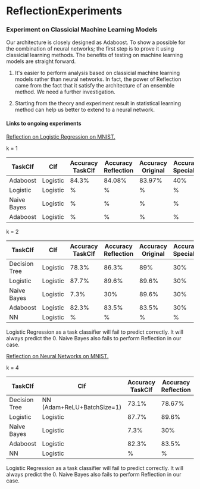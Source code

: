 # ReflectionExperiments

### Experiment on Classicial Machine Learning Models
Our architecture is closely designed as Adaboost. To show a possible for the combination of neural networks; the first step is to prove it using classicial learning methods. The benefits of testing on machine learning models are straight forward. 

1. It's easier to perform analysis based on classicial machine learning models rather than neural networks. In fact, the power of Reflection came from the fact that it satisfy the architecture of an ensemble method. We need a further investigation. 

2. Starting from the theory and experiment result in statistical learning method can help us better to extend to a neural network. 

#### Links to ongoing experiments
[Reflection on Logistic Regression on MNIST.](https://colab.research.google.com/drive/1c2f6P50Cb6KJV2c3lLNhbQwgfaBfs-50)

k = 1

|TaskClf|Clf|Accuracy TaskClf|Accuracy Reflection|Accuracy Original|Accuracy Specialist|
|-------------|--------|-----|----|-----|-----|
|Adaboost|Logistic|84.3%|84.08%|83.97%|40%|
|Logistic|Logistic|%|%|%|%|
|Naive Bayes|Logistic|%|%|%|%|
|Adaboost|Logistic|%|%|%|%|

k = 2

|TaskClf|Clf|Accuracy TaskClf|Accuracy Reflection|Accuracy Original|Accuracy Specialist|
|-------------|--------|-----|----|-----|-----|
|Decision Tree|Logistic|78.3%|86.3%|89%|30%|
|Logistic|Logistic|87.7%|89.6%|89.6%|30%|
|Naive Bayes|Logistic|7.3%|30%|89.6%|30%|
|Adaboost|Logistic|82.3%|83.5%|83.5%|30%|
|NN|Logistic|%|%|%|%|


Logistic Regression as a task classifier will fail to predict correctly. It will always predict the 0. 
Naive Bayes also fails to perform Reflection in our case. 

[Reflection on Neural Networks on MNIST.](https://colab.research.google.com/drive/1c2f6P50Cb6KJV2c3lLNhbQwgfaBfs-50)


k = 4

|TaskClf|Clf|Accuracy TaskClf|Accuracy Reflection|Accuracy Original|Accuracy Specialist|
|-------------|--------|-----|----|-----|-----|
|Decision Tree|NN (Adam+ReLU+BatchSize=1)|73.1%|78.67%|74.31%|30%|
|Logistic|Logistic|87.7%|89.6%|89.6%|30%|
|Naive Bayes|Logistic|7.3%|30%|89.6%|30%|
|Adaboost|Logistic|82.3%|83.5%|83.5%|30%|
|NN|Logistic|%|%|%|%|


Logistic Regression as a task classifier will fail to predict correctly. It will always predict the 0. 
Naive Bayes also fails to perform Reflection in our case. 
